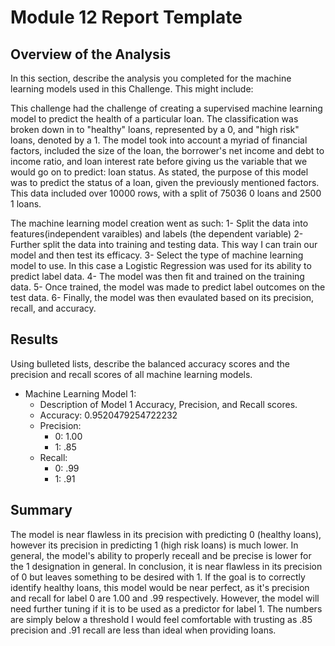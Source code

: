 # Module 12 Report Template

## Overview of the Analysis

In this section, describe the analysis you completed for the machine learning models used in this Challenge. This might include:

This challenge had the challenge of creating a supervised machine learning model to predict the health of a particular loan. The classification was broken down in to "healthy" loans, represented by a 0, and "high risk" loans, denoted by a 1. The model took into account a myriad of financial factors, included the size of the loan, the borrower's net income and debt to income ratio, and loan interest rate before giving us the variable that we would go on to predict: loan status. As stated, the purpose of this model was to predict the status of a loan, given the previously mentioned factors. This data included over 10000 rows, with a split of 75036 0 loans and 2500 1 loans. 

The machine learning model creation went as such:
1- Split the data into features(independent varaibles) and labels (the dependent variable)
2- Further split the data into training and testing data. This way I can train our model and then test its efficacy.
3- Select the type of machine learning model to use. In this case a Logistic Regression was used for its ability to predict label data.
4- The model was then fit and trained on the training data.
5- Once trained, the model was made to predict label outcomes on the test data.
6- Finally, the model was then evaulated based on its precision, recall, and accuracy.

## Results

Using bulleted lists, describe the balanced accuracy scores and the precision and recall scores of all machine learning models.

* Machine Learning Model 1:
  * Description of Model 1 Accuracy, Precision, and Recall scores.
  - Accuracy: 0.9520479254722232
  - Precision: 
    - 0: 1.00
    - 1: .85
  - Recall: 
    - 0: .99
    - 1: .91

## Summary

The model is near flawless in its precision with predicting 0 (healthy loans), however its precision in predicting 1 (high risk loans) is much lower. In general, the model's ability to properly receall and be precise is lower for the 1 designation in general. In conclusion, it is near flawless in its precision of 0 but leaves something to be desired with 1. If the goal is to correctly identify healthy loans, this model would be near perfect, as it's precision and recall for label 0 are 1.00 and .99 respectively. However, the model will need further tuning if it is to be used as a predictor for label 1. The numbers are simply below a threshold I would feel comfortable with trusting as .85 precision and .91 recall are less than ideal when providing loans.
